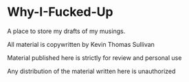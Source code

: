 # Why-I-Fucked-Up
A place to store my drafts of my musings.

All material is copywritten by Kevin Thomas Sullivan

Material published here is strictly for review and personal use

Any distribution of the material written here is unauthorized
